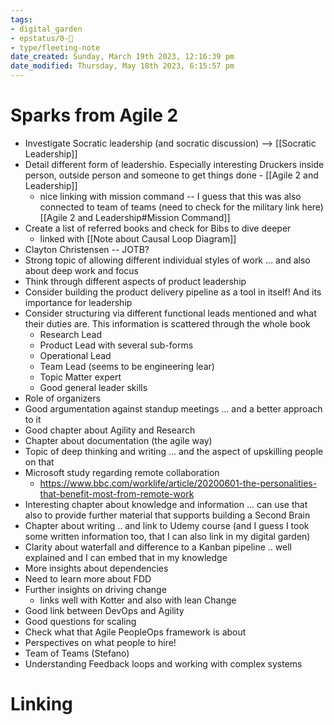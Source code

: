 ```yaml
---
tags: 
- digital_garden
- epstatus/0-🌰
- type/fleeting-note
date_created: Sunday, March 19th 2023, 12:16:39 pm
date_modified: Thursday, May 18th 2023, 6:15:57 pm
---
```

# Sparks from Agile 2
+ Investigate Socratic leadership (and socratic discussion) --> [[Socratic Leadership]]
+ Detail different form of leadershio. Especially interesting Druckers inside person, outside person and someone to get things done - [[Agile 2 and Leadership]]
	+ nice linking with mission command -- I guess that this was also connected to team of teams (need to check for the military link here) [[Agile 2 and Leadership#Mission Command]]
+ Create a list of referred books and check for Bibs to dive deeper
	+ linked with [[Note about Causal Loop Diagram]]
+ Clayton Christensen -- JOTB?
+ Strong topic of allowing different individual styles of work ... and also about deep work and focus
+ Think through different aspects of product leadership
+ Consider building the product delivery pipeline as a tool in itself! And its importance for leadership
+ Consider structuring via different functional leads mentioned and what their duties are. This information is scattered through the whole book
	+ Research Lead
	+ Product Lead with several sub-forms
	+ Operational Lead
	+ Team Lead (seems to be engineering lear)
	+ Topic Matter expert
	+ Good general leader skills
+ Role of organizers
+ Good argumentation against standup meetings ... and a better approach to it
+ Good chapter about Agility and Research
+ Chapter about documentation (the agile way)
+ Topic of deep thinking and writing ... and the aspect of upskilling people on that
+ Microsoft study regarding remote collaboration
	+ https://www.bbc.com/worklife/article/20200601-the-personalities-that-benefit-most-from-remote-work
+ Interesting chapter about knowledge and information ... can use that also to provide further material that supports building a Second Brain
+ Chapter about writing .. and link to Udemy course (and I guess I took some written information too, that I can also link in my digital garden)
+ Clarity about waterfall and difference to a Kanban pipeline .. well explained and I can embed that in my knowledge
+ More insights about dependencies
+ Need to learn more about FDD
+ Further insights on driving change
	+ links well with Kotter and also with lean Change
+ Good link between DevOps and Agility
+ Good questions for scaling
+ Check what that Agile PeopleOps framework is about
+ Perspectives on what people to hire!
+ Team of Teams (Stefano)
+ Understanding Feedback loops and working with complex systems 

# Linking


